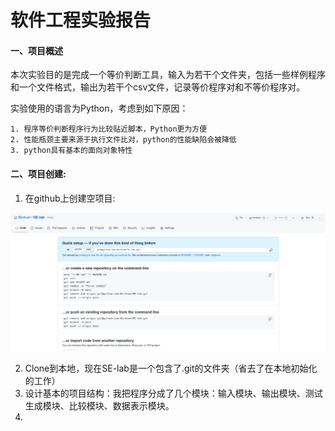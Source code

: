 # 软件工程实验报告

#### 一、项目概述

本次实验目的是完成一个等价判断工具，输入为若干个文件夹，包括一些样例程序和一个文件格式，输出为若干个csv文件，记录等价程序对和不等价程序对。

实验使用的语言为Python，考虑到如下原因：

 	1. 程序等价判断程序行为比较贴近脚本，Python更为方便
 	2. 性能瓶颈主要来源于执行文件比对，python的性能缺陷会被降低
 	3. python具有基本的面向对象特性

#### 二、项目创建: 

1. 在github上创建空项目:

![](pic/github-new-repo.png)

2. Clone到本地，现在SE-lab是一个包含了.git的文件夹（省去了在本地初始化的工作）
3. 设计基本的项目结构：我把程序分成了几个模块：输入模块、输出模块、测试生成模块、比较模块、数据表示模块。
4. 